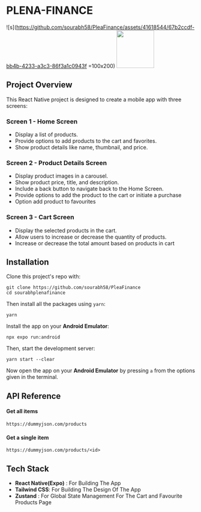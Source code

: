 # PLENA-FINANCE

![s](https://github.com/sourabh58/PleaFinance/assets/41618544/67b2ccdf-bb4b-4233-a3c3-86f3a1c0943f =100x200)
<img src="https://github.com/sourabh58/PleaFinance/assets/41618544/67b2ccdf-bb4b-4233-a3c3-86f3a1c0943f" width="100" height="100">
## Project Overview

This React Native project is designed to create a mobile app with three screens:

### Screen 1 - Home Screen

- Display a list of products.
- Provide options to add products to the cart and favorites.
- Show product details like name, thumbnail, and price.

### Screen 2 - Product Details Screen

- Display product images in a carousel.
- Show product price, title, and description.
- Include a back button to navigate back to the Home Screen.
- Provide options to add the product to the cart or initiate a purchase
- Option add product to favourites

### Screen 3 - Cart Screen

- Display the selected products in the cart.
- Allow users to increase or decrease the quantity of products.
- Increase or decrease the total amount based on products in cart

## Installation

Clone this project's repo with:

```
git clone https://github.com/sourabh58/PleaFinance
cd sourabhplenafinance
```

Then install all the packages using `yarn`:

```
yarn
```

Install the app on your **Android Emulator**:

```
npx expo run:android
```

Then, start the development server:

```
yarn start --clear
```

Now open the app on your **Android Emulator** by pressing `a` from the options given in the terminal.

## API Reference

#### Get all items

```
https://dummyjson.com/products
```

#### Get a single item

```
https://dummyjson.com/products/<id>
```

## Tech Stack

- **React Native(Expo)** : For Building The App
- **Tailwind CSS**: For Building The Design Of The App
- **Zustand** : For Global State Management For The Cart and Favourite Products Page
